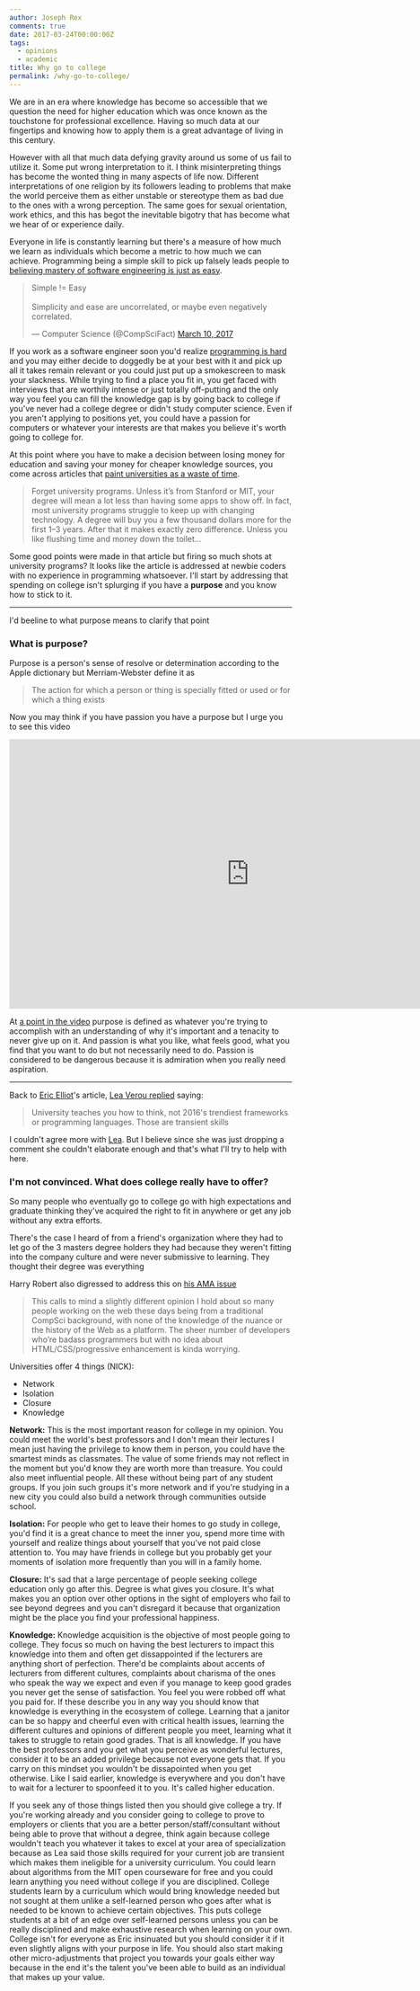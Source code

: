 ```yaml
---
author: Joseph Rex
comments: true
date: 2017-03-24T00:00:00Z
tags:
  - opinions
  - academic
title: Why go to college
permalink: /why-go-to-college/
---
```

We are in an era where knowledge has become so accessible that we question the need for higher education which was once known as the touchstone for professional excellence. Having so much data at our fingertips and knowing how to apply them is a great advantage of living in this century.
<!--more-->

However with all that much data defying gravity around us some of us fail to utilize it. Some put wrong interpretation to it. I think misinterpreting things has become the wonted thing in many aspects of life now. Different interpretations of one religion by its followers leading to problems that make the world perceive them as either unstable or stereotype them as bad due to the ones with a wrong perception. The same goes for sexual orientation, work ethics, and this has begot the inevitable bigotry that has become what we hear of or experience daily.

Everyone in life is constantly learning but there's a measure of how much we learn as individuals which become a metric to how much we can achieve. Programming being a simple skill to pick up falsely leads people to [believing mastery of software engineering is just as easy][1].

<blockquote class="twitter-tweet" data-lang="en"><p lang="en" dir="ltr">Simple != Easy<br><br>Simplicity and ease are uncorrelated, or maybe even negatively correlated.</p>&mdash; Computer Science (@CompSciFact) <a href="https://twitter.com/CompSciFact/status/840031018165948417">March 10, 2017</a></blockquote> <script async src="//platform.twitter.com/widgets.js" charset="utf-8"></script>

If you work as a software engineer soon you'd realize [programming is hard][2] and you may either decide to doggedly be at your best with it and pick up all it takes remain relevant or you could just put up a smokescreen to mask your slackness. While trying to find a place you fit in, you get faced with interviews that are worthily intense or just totally off-putting and the only way you feel you can fill the knowledge gap is by going back to college if you've never had a college degree or didn't study computer science. Even if you aren't applying to positions yet, you could have a passion for computers or whatever your interests are that makes you believe it's worth going to college for.

At this point where you have to make a decision between losing money for education and saving your money for cheaper knowledge sources, you come across articles that [paint universities as a waste of time][3].

> Forget university programs. Unless it’s from Stanford or MIT, your degree will mean a lot less than having some apps to show off. In fact, most university programs struggle to keep up with changing technology. A degree will buy you a few thousand dollars more for the first 1–3 years. After that it makes exactly zero difference. Unless you like flushing time and money down the toilet…

Some good points were made in that article but firing so much shots at university programs? It looks like the article is addressed at newbie coders with no experience in programming whatsoever. I'll start by addressing that spending on college isn't splurging if you have a **purpose** and you know how to stick to it.

<hr>

I'd beeline to what purpose means to clarify that point

### What is purpose?
Purpose is a person's sense of resolve or determination according to the Apple dictionary but Merriam-Webster define it as

> The action for which a person or thing is specially fitted or used or for which a thing exists

Now you may think if you have passion you have a purpose but I urge you to see this video

<div class="video"><iframe width="854" height="480" src="https://www.youtube.com/embed/uwIBFgxUYk8" frameborder="0" allowfullscreen></iframe></div>

At [a point in the video][4] purpose is defined as whatever you're trying to accomplish with an understanding of why it's important and a tenacity to never give up on it. And passion is what you like, what feels good, what you find that you want to do but not necessarily need to do. Passion is considered to be dangerous because it is admiration when you really need aspiration.

<hr>

Back to [Eric Elliot][5]'s article, [Lea Verou replied][6] saying:

> University teaches you how to think, not 2016's trendiest frameworks or programming languages. Those are transient skills

I couldn't agree more with [Lea][7]. But I believe since she was just dropping a comment she couldn't elaborate enough and that's what I'll try to help with here.

### I'm not convinced. What does college really have to offer?
So many people who eventually go to college go with high expectations and graduate thinking they've acquired the right to fit in anywhere or get any job without any extra efforts.

There's the case I heard of from a friend's organization where they had to let go of the 3 masters degree holders they had because they weren't fitting into the company culture and were never submissive to learning. They thought their degree was everything

Harry Robert also digressed to address this on [his AMA issue][9]

> This calls to mind a slightly different opinion I hold about so many people working on the web these days being from a traditional CompSci background, with none of the knowledge of the nuance or the history of the Web as a platform. The sheer number of developers who’re badass programmers but with no idea about HTML/CSS/progressive enhancement is kinda worrying.

Universities offer 4 things (NICK):

- Network
- Isolation
- Closure
- Knowledge

**Network:** This is the most important reason for college in my opinion. You could meet the world's best professors and I don't mean their lectures I mean just having the privilege to know them in person, you could have the smartest minds as classmates. The value of some friends may not reflect in the moment but you'd know they are worth more than treasure. You could also meet influential people. All these without being part of any student groups. If you join such groups it's more network and if you're studying in a new city you could also build a network through communities outside school.

**Isolation:** For people who get to leave their homes to go study in college, you'd find it is a great chance to meet the inner you, spend more time with yourself and realize things about yourself that you've not paid close attention to. You may have friends in college but you probably get your moments of isolation more frequently than you will in a family home.

**Closure:** It's sad that a large percentage of people seeking college education only go after this. Degree is what gives you closure. It's what makes you an option over other options in the sight of employers who fail to see beyond degrees and you can't disregard it because that organization might be the place you find your professional happiness.

**Knowledge:** Knowledge acquisition is the objective of most people going to college. They focus so much on having the best lecturers to impact this knowledge into them and often get dissappointed if the lecturers are anything short of perfection. There'd be complaints about accents of lecturers from different cultures, complaints about charisma of the ones who speak the way we expect and even if you manage to keep good grades you never get the sense of satisfaction. You feel you were robbed off what you paid for. If these describe you in any way you should know that knowledge is everything in the ecosystem of college. Learning that a janitor can be so happy and cheerful even with critical health issues, learning the different cultures and opinions of different people you meet, learning what it takes to struggle to retain good grades. That is all knowledge. If you have the best professors and you get what you perceive as wonderful lectures, consider it to be an added privilege because not everyone gets that. If you carry on this mindset you wouldn't be dissapointed when you get otherwise. Like I said earlier, knowledge is everywhere and you don't have to wait for a lecturer to spoonfeed it to you. It's called higher education.

If you seek any of those things listed then you should give college a try. If you're working already and you consider going to college to prove to employers or clients that you are a better person/staff/consultant without being able to prove that without a degree, think again because college wouldn't teach you whatever it takes to excel at your area of specialization because as Lea said those skills required for your current job are transient which makes them ineligible for a university curriculum. You could learn about algorithms from the MIT open courseware for free and you could learn anything you need without college if you are disciplined. College students learn by a curriculum which would bring knowledge needed but not sought at them unlike a self-learned person who goes after what is needed to be known to achieve certain objectives. This puts college students at a bit of an edge over self-learned persons unless you can be really disciplined and make exhaustive research when learning on your own. College isn't for everyone as Eric insinuated but you should consider it if it even slightly aligns with your purpose in life. You should also start making other micro-adjustments that project you towards your goals either way because in the end it's the talent you've been able to build as an individual that makes up your value.

[1]:https://www.quora.com/Why-is-programming-so-easy
[2]:http://thedailywtf.com/articles/programming-is-hard
[3]:https://medium.com/javascript-scene/want-to-code-a-university-degree-might-be-a-huge-waste-of-time-81e1817a2ef0#.98sjxivhh
[4]:https://youtu.be/uwIBFgxUYk8?t=530
[5]:https://twitter.com/_ericelliott
[6]:https://medium.com/@leaverou/youre-completely-missing-the-point-of-higher-education-274570eb5a02#.a26hn4yck
[7]:https://twitter.com/leaverou
[9]:https://github.com/csswizardry/ama/issues/24
